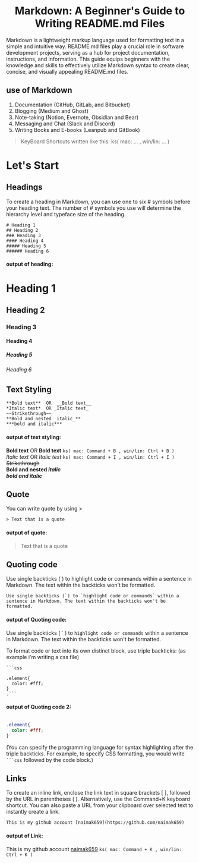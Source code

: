 <h1 align="center">Markdown: A Beginner's Guide to<br> Writing README.md Files</h1>

Markdown is a lightweight markup language used for formatting text in a simple and intuitive way. README.md files play a crucial role in software development projects, serving as a hub for project documentation, instructions, and information. This guide equips beginners with the knowledge and skills to effectively utilize Markdown syntax to create clear, concise, and visually appealing README.md files.

## use of Markdown
1. Documentation (GitHub, GitLab, and Bitbucket)
2. Blogging (Medium and Ghost)
3. Note-taking (Notion, Evernote, Obsidian and Bear)
4. Messaging and Chat (Slack and Discord)
5. Writing Books and E-books (Leanpub and GitBook)

> KeyBoard Shortcuts written like this: ks( mac: ... , win/lin: ... )

# Let's Start

## Headings

To create a heading in Markdown, you can use one to six # symbols before your heading text. The number of # symbols you use will determine the hierarchy level and typeface size of the heading. 

```
# Heading 1
## Heading 2
### Heading 3
#### Heading 4
##### Heading 5
###### Heading 6
```

#### output of heading:
# Heading 1
## Heading 2
### Heading 3
#### Heading 4
##### Heading 5
###### Heading 6

## Text Styling

```
**Bold text**  OR  __Bold text__  
*Italic text*  OR _Italic text_
~~Strikethrough~~
**Bold and nested _italic_**
***bold and italic***
```
#### output of text styling:

**Bold text**  OR  __Bold text__  `ks( mac: Command + B , win/lin: Ctrl + B )` <br>
*Italic text*  OR _Italic text_ `ks( mac: Command + I , win/lin: Ctrl + I )`<br>
~~Strikethrough~~ <br>
**Bold and nested _italic_** <br>
***bold and italic***

## Quote

You can write quote by using >

```
> Text that is a quote
```
#### output of quote: 

> Text that is a quote


## Quoting code

 Use single backticks (`) to highlight code or commands within a sentence in Markdown. The text within the backticks won't be formatted. 
```
Use single backticks (`) to `highlight code or commands` within a sentence in Markdown. The text within the backticks won't be formatted.
```

#### output of Quoting code:
Use single backticks ( \` ) to `highlight code or commands` within a sentence in Markdown. The text within the backticks won't be formatted.

To format code or text into its own distinct block, use triple backticks:
(as example i'm writing a css file)
``` 
```css

.element{
  color: #fff;
}
.```
```
#### output of Quoting code 2:
```css

.element{
  color: #fff;
}
```

(You can specify the programming language for syntax highlighting after the triple backticks. For example, to specify CSS formatting, you would write ` ```css ` followed by the code block.)

## Links

To create an inline link, enclose the link text in square brackets [ ], followed by the URL in parentheses ( ). Alternatively, use the Command+K keyboard shortcut. You can also paste a URL from your clipboard over selected text to instantly create a link.

```
This is my github account [naimak659](https://github.com/naimak659)
```
#### output of Link:
This is my github account [naimak659](https://github.com/naimak659) `ks( mac: Command + K , win/lin: Ctrl + K )`





